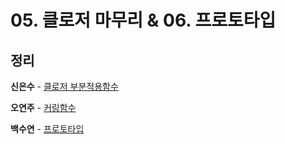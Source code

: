 # 05. 클로저 마무리 & 06. 프로토타입

## 정리

**신은수** - [클로저 부분적용함수](https://velog.io/@ses2201/%EC%97%AC%EB%9F%AC%EA%B0%80%EC%A7%80-%ED%81%B4%EB%A1%9C%EC%A0%80-%ED%99%9C%EC%9A%A9%EC%82%AC%EB%A1%80) 

**오연주** - [커링함수](https://aspunm.tistory.com/77)

**백수연** - [프로토타입](https://velog.io/@sypaik_dev/%EC%BD%94%EC%96%B4%EC%9E%90%EB%B0%94%EC%8A%A4%ED%81%AC%EB%A6%BD%ED%8A%B8-6%EC%9E%A5.-%ED%94%84%EB%A1%9C%ED%86%A0%ED%83%80%EC%9E%85)
